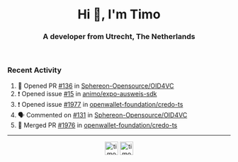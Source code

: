 <h1 align="center">Hi 👋, I'm Timo</h1>
<h3 align="center">A developer from Utrecht, The Netherlands</h3>
<br/>
<!-- https://github.com/rahuldkjain/github-profile-readme-generator --!>

<!--  <p align="left"><img src="https://github-readme-stats.vercel.app/api?username=timoglastra&show_icons=true&count_private=true&" alt="timoglastra" /></p> --!>

<!--
Github language stats
<p align="left"><img src="https://github-readme-stats.vercel.app/api/top-langs/?username=timoglastra&layout=compact" alt="timoglastra" /><p>
-->

<!-- Codestats language stats -->
<!-- <p align="left"><img src="https://codestats-readme.vercel.app/api/top-langs/?username=timoglastra&layout=compact&language_count=12" alt="timoglastra" /><p>    --!>
  
<h3>Recent Activity</h3>

<!--START_SECTION:activity-->
1. 💪 Opened PR [#136](https://github.com/Sphereon-Opensource/OID4VC/pull/136) in [Sphereon-Opensource/OID4VC](https://github.com/Sphereon-Opensource/OID4VC)
2. ❗ Opened issue [#15](https://github.com/animo/expo-ausweis-sdk/issues/15) in [animo/expo-ausweis-sdk](https://github.com/animo/expo-ausweis-sdk)
3. ❗ Opened issue [#1977](https://github.com/openwallet-foundation/credo-ts/issues/1977) in [openwallet-foundation/credo-ts](https://github.com/openwallet-foundation/credo-ts)
4. 🗣 Commented on [#131](https://github.com/Sphereon-Opensource/OID4VC/pull/131#issuecomment-2262639670) in [Sphereon-Opensource/OID4VC](https://github.com/Sphereon-Opensource/OID4VC)
5. 🎉 Merged PR [#1976](https://github.com/openwallet-foundation/credo-ts/pull/1976) in [openwallet-foundation/credo-ts](https://github.com/openwallet-foundation/credo-ts)
<!--END_SECTION:activity-->

---

<p align="center">
<a href="https://twitter.com/timoglastra" target="blank"><img align="center" src="https://cdn.jsdelivr.net/npm/simple-icons@3.0.1/icons/twitter.svg" alt="timoglastra" height="30" width="30" /></a>
<a href="https://linkedin.com/in/timoglastra" target="blank"><img align="center" src="https://cdn.jsdelivr.net/npm/simple-icons@3.0.1/icons/linkedin.svg" alt="timoglastra" height="30" width="30" /></a>
</p>



